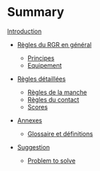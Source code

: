 # Summary

[Introduction](./README.md)

- [Règles du RGR en général](./general/rgr_general_rules.md)
    <!-- - [Esprit et objectifs](general/spirit.md)     -->
    <!-- - [Rôles](general/roles.md) -->
    - [Principes](./general/principles.md)
    - [Equipement](./general/equipment.md)

- [Règles détaillées](details/details.md)
    <!-- - [Règles du match](./details/match.md) -->
    - [Règles de la manche](./details/round.md)
    - [Règles du contact](./details/contact.md)
    <!-- - [Règles du débriefing](./details/debriefing.md) -->
    - [Scores](./details/scoring.md)

- [Annexes](./annexes/annexes.md)
    - [Glossaire et définitions](./annexes/definitions.md)

- [Suggestion](./further_dev/work_suggestion.md)
    - [Problem to solve](./further_dev/prob_to_solve.md)
